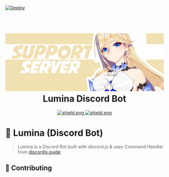 [![Deploy](https://www.herokucdn.com/deploy/button.svg)](https://heroku.com/deploy?template=https://github.com/eritislami/evobot)

<h1 align="center">
  <br>
  <img src="./src/libs/images/Support_Server.png"></a>
  <br>
  Lumina Discord Bot
  <br>
</h1>

<div align=center>

  <a href="https://discord.gg/uXFZScA">
    <img src="https://discordapp.com/api/guilds/684041004667633664/widget.png?style=shield" alt="shield.png">
  </a>

  <a href="https://github.com/discordjs">
    <img src="https://img.shields.io/badge/discord.js-v12.3.1-blue.svg?logo=npm" alt="shield.png">
  </a>

</div>

# 🤖 Lumina (Discord Bot)
> Lumina is a Discord Bot built with discord.js & uses Command Handler from [discordjs.guide](https://discordjs.guide)



## 🤝 Contributing